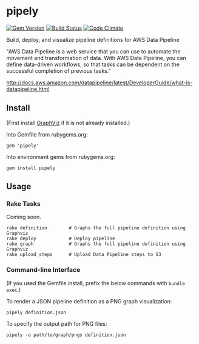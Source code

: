 pipely
======
[![Gem Version](https://badge.fury.io/rb/pipely.png)](http://badge.fury.io/rb/pipely) [![Build Status](https://travis-ci.org/swipely/pipely.png?branch=master)](https://travis-ci.org/swipely/pipely) [![Code Climate](https://codeclimate.com/repos/524b941156b1025b6c08a96a/badges/c0ad2bbec610f1d0f0f7/gpa.png)](https://codeclimate.com/repos/524b941156b1025b6c08a96a/feed)

Build, deploy, and visualize pipeline definitions for AWS Data Pipeline

"AWS Data Pipeline is a web service that you can use to automate the movement and transformation of data. With AWS Data Pipeline, you can define data-driven workflows, so that tasks can be dependent on the successful completion of previous tasks."

http://docs.aws.amazon.com/datapipeline/latest/DeveloperGuide/what-is-datapipeline.html


## Install

(First install [GraphViz](http://www.graphviz.org) if it is not already installed.)

Into Gemfile from rubygems.org:

    gem 'pipely'

Into environment gems from rubygems.org:

    gem install pipely


## Usage

### Rake Tasks

Coming soon.

    rake definition        # Graphs the full pipeline definition using Graphviz
    rake deploy            # Deploy pipeline
    rake graph             # Graphs the full pipeline definition using Graphviz
    rake upload_steps      # Upload Data Pipeline steps to S3

### Command-line Interface

(If you used the Gemfile install, prefix the below commands with `bundle exec`.)

To render a JSON pipeline definition as a PNG graph visualization:

    pipely definition.json

To specify the output path for PNG files:

    pipely -o path/to/graph/pngs definition.json

